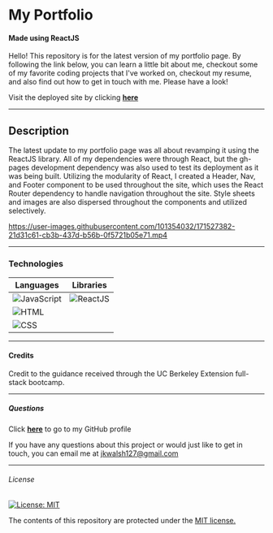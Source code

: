 # My Portfolio
#### Made using ReactJS

Hello! This repository is for the latest version of my portfolio page. By following the link below, you can learn a little bit about me, checkout some of my favorite coding projects that I've worked on, checkout my resume, and also find out how to get in touch with me. Please have a look!

 Visit the deployed site by clicking <a href="https://jkwalsh127.github.io/react-portfolio/#aboutme" target="_blank">**here**<a> 

---
## Description
The latest update to my portfolio page was all about revamping it using the ReactJS library. All of my dependencies were through React, but the gh-pages development dependency was also used to test its deployment as it was being built. Utilizing the modularity of React, I created a Header, Nav, and Footer component to be used throughout the site, which uses the React Router dependency to handle navigation throughout the site. Style sheets and images are also dispersed throughout the components and utilized selectively.
 
https://user-images.githubusercontent.com/101354032/171527382-21d31c61-cb3b-437d-b56b-0f5721b05e71.mp4

---
### Technologies
| Languages  | Libraries |
| ---------  | --------- |
| ![JavaScript](https://img.shields.io/badge/javascript-%23323330.svg?style=for-the-badge&logo=javascript&logoColor=%23F7DF1E) | ![ReactJS](https://img.shields.io/badge/React-20232A?style=for-the-badge&logo=react&logoColor=61DAFB) |
| ![HTML](https://img.shields.io/badge/HTML-239120?style=for-the-badge&logo=html5&logoColor=white) |  |
| ![CSS](https://img.shields.io/badge/CSS3-1572B6?style=for-the-badge&logo=css3&logoColor=white)   |  |

---
#### Credits
Credit to the guidance received through the UC Berkeley Extension full-stack bootcamp. 

---
##### Questions
Click <a href="https://github.com/jkwalsh127" target="_blank">**here**<a> to go to my GitHub profile

If you have any questions about this project or would just like to get in touch, you can email me at <a href="mailto:jkwalsh127@gmail.com" target="_blank">jkwalsh127@gmail.com</a>
  
---
###### License
[![License: MIT](https://img.shields.io/badge/License-MIT-yellow.svg)](https://opensource.org/licenses/MIT)

The contents of this repository are protected under the <a href="https://opensource.org/licenses/MIT">MIT license.</a>

